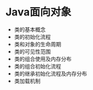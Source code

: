 # Java面向对象

- 类的基本概念
- 类的初始化流程
- 类和对象的生命周期
- 类的可见性范围
- 类的组合使用及内存分布
- 类的组合初始化流程
- 类的继承初始化流程及内存分布
- 类加载机制

